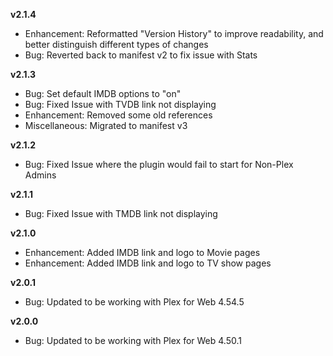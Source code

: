 **v2.1.4**
- Enhancement: Reformatted "Version History" to improve readability, and better distinguish different types of changes
- Bug: Reverted back to manifest v2 to fix issue with Stats

**v2.1.3**
- Bug: Set default IMDB options to "on"
- Bug: Fixed Issue with TVDB link not displaying
- Enhancement: Removed some old references
- Miscellaneous: Migrated to manifest v3

**v2.1.2**
- Bug: Fixed Issue where the plugin would fail to start for Non-Plex Admins

**v2.1.1**
- Bug: Fixed Issue with TMDB link not displaying

**v2.1.0**
- Enhancement: Added IMDB link and logo to Movie pages
- Enhancement: Added IMDB link and logo to TV show pages

**v2.0.1**
- Bug: Updated to be working with Plex for Web 4.54.5

**v2.0.0**
- Bug: Updated to be working with Plex for Web 4.50.1
